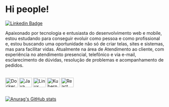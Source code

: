 # Hi people!

[![Linkedin Badge](https://img.shields.io/badge/-LinkedIn-blue?style=flat-square&logo=Linkedin&logoColor=white&link=https://www.linkedin.com/in/demetriusmatos/)](https://www.linkedin.com/in/demetriusmatos/)

Apaixonado por tecnologia e entusiasta do desenvolvimento web e mobile, estou estudando para conseguir evoluir como pessoa e como profissional e, estou buscando uma oportunidade não só de criar telas, sites e sistemas, mas para facilitar vidas.
Atualmente na área de Atendimento ao cliente, com experiência no atendimento presencial, telefônico e via e-mail, esclarecimento de dúvidas, resolução de problemas e acompanhamento de pedidos.

<div style="display: inline_block"><br>
   <img align="center" alt="Docker" height="30" width="40" src="https://cdn.jsdelivr.net/gh/devicons/devicon/icons/docker/docker-original-wordmark.svg"/>
  <img align="center" alt="Java" height="30" width="40" src="https://cdn.jsdelivr.net/gh/devicons/devicon/icons/java/java-original-wordmark.svg" />
  <img align="center" alt="Linux" height="30" width="40" src="https://cdn.jsdelivr.net/gh/devicons/devicon/icons/linux/linux-original.svg"/>
  <img align="center" alt="Kubernetes" height="30" width="40" src="https://cdn.jsdelivr.net/gh/devicons/devicon/icons/kubernetes/kubernetes-plain.svg" />
  <img align="center" alt="React" height="30" width="40" src="https://cdn.jsdelivr.net/gh/devicons/devicon/icons/react/react-original.svg" />


</div>
 
 ##


[![Anurag's GitHub stats](https://github-readme-stats.vercel.app/api?username=demetriusmatos&show_icons=true&theme=dracula)](https://github.com/anuraghazra/github-readme-stats)
